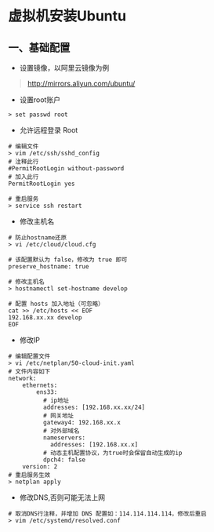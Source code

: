 # 虚拟机安装Ubuntu

## 一、基础配置

- 设置镜像，以阿里云镜像为例

> http://mirrors.aliyun.com/ubuntu/

- 设置root账户

```shell
> set passwd root
```

- 允许远程登录 Root

```shell
# 编辑文件
> vim /etc/ssh/sshd_config 
# 注释此行
#PermitRootLogin without-password  
# 加入此行
PermitRootLogin yes 

# 重启服务
> service ssh restart
```

- 修改主机名

```shell
# 防止hostname还原
> vi /etc/cloud/cloud.cfg

# 该配置默认为 false，修改为 true 即可
preserve_hostname: true

# 修改主机名
> hostnamectl set-hostname develop

# 配置 hosts 加入地址（可忽略）
cat >> /etc/hosts << EOF
192.168.xx.xx develop
EOF
```

- 修改IP

```shell
# 编辑配置文件
> vi /etc/netplan/50-cloud-init.yaml
# 文件内容如下
network:
    ethernets:
        ens33:
          # ip地址
          addresses: [192.168.xx.xx/24]
          # 网关地址
          gateway4: 192.168.xx.x
          # 对外部域名
          nameservers:
            addresses: [192.168.xx.x]
          # 动态主机配置协议，为true时会保留自动生成的ip
          dpch4: false
    version: 2
# 重启服务生效
> netplan apply
```

- 修改DNS,否则可能无法上网

```shell
# 取消DNS行注释，并增加 DNS 配置如：114.114.114.114，修改后重启
> vim /etc/systemd/resolved.conf
```